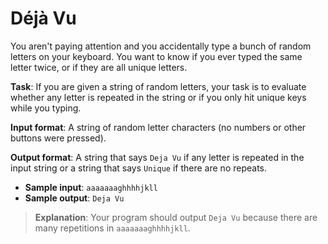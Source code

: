# Déjà Vu

You aren't paying attention and you accidentally type a bunch of random letters on your keyboard. You want to know if you ever typed the same letter twice, or if they are all unique letters. 
 
**Task**: If you are given a string of random letters, your task is to evaluate whether any letter is repeated in the string or if you only hit unique keys while you typing. 
 
**Input format**: A string of random letter characters (no numbers or other buttons were pressed). 
 
**Output format**: A string that says `Deja Vu` if any letter is repeated in the input string or a string that says `Unique` if there are no repeats. 
 
- **Sample input**: `aaaaaaaghhhhjkll` 
- **Sample output**: `Deja Vu`

>**Explanation**: Your program should output `Deja Vu` because there are many repetitions in `aaaaaaaghhhhjkll`.